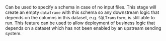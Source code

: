 Can be used to specify a schema in case of no input files. This stage will create an empty `dataframe` with this schema so any downstream logic that depends on the columns in this dataset, e.g. `SQLTransform`, is still able to run. This feature can be used to allow deployment of business logic that depends on a dataset which has not been enabled by an upstream sending system.